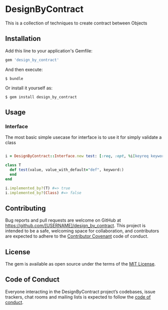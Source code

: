 # DesignByContract

This is a collection of techniques to create contract between Objects

## Installation

Add this line to your application's Gemfile:

```ruby
gem 'design_by_contract'
```

And then execute:

    $ bundle

Or install it yourself as:

    $ gem install design_by_contract

## Usage

### Interface

The most basic simple usecase for interface is to use it for simply validate a class

```ruby

i = DesignByContract::Interface.new test: [:req, :opt, %i[keyreq keyword] ]

class T
  def test(value, value_with_default="def", keyword:)
  end
end

i.implemented_by?(T) #=> true
i.implemented_by?(Class) #=> false

```
## Contributing

Bug reports and pull requests are welcome on GitHub at https://github.com/[USERNAME]/design_by_contract. This project is intended to be a safe, welcoming space for collaboration, and contributors are expected to adhere to the [Contributor Covenant](http://contributor-covenant.org) code of conduct.

## License

The gem is available as open source under the terms of the [MIT License](http://opensource.org/licenses/MIT).

## Code of Conduct

Everyone interacting in the DesignByContract project’s codebases, issue trackers, chat rooms and mailing lists is expected to follow the [code of conduct](https://github.com/[USERNAME]/design_by_contract/blob/master/CODE_OF_CONDUCT.md).
